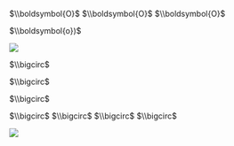 $\\boldsymbol{O}$ $\\boldsymbol{O}$ $\\boldsymbol{O}$

$\\boldsymbol{o})$

![](https://www.nta.go.jp/tmp/7fc83a24-a8e6-4cfa-a4d3-73d90aa70a8b/images/75fd29d41b869e4a1281e25dd7a7283b4901fdc8d00847e1fd94356064f0a847.jpg)

$\\bigcirc$

$\\bigcirc$

$\\bigcirc$

$\\bigcirc$ $\\bigcirc$ $\\bigcirc$ $\\bigcirc$

![](https://www.nta.go.jp/tmp/7fc83a24-a8e6-4cfa-a4d3-73d90aa70a8b/images/cfef0830438a42a1528880b9d25fd45309ed03afc786cc101b9e8eb64c126842.jpg)